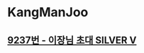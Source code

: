 # KangManJoo
## [9237번 - 이장님 초대 SILVER V](https://www.acmicpc.net/status?user_id=eogns47&problem_id=9237&from_mine=1)